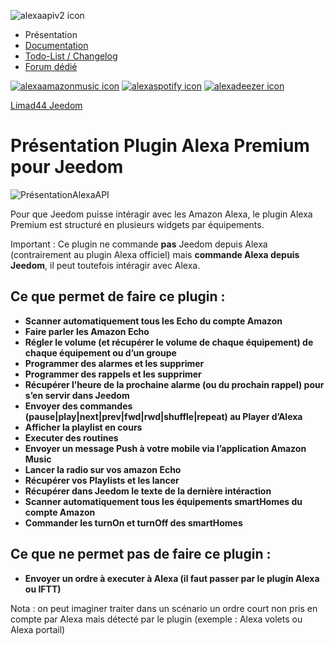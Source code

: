 ![alexaapiv2 icon](	https://market.jeedom.com/filestore/market/plugin/images/alexaapiv2_icon.png)

*   Présentation
*   [Documentation](https://limad.github.io/plugins-docs/plugin-alexaapiv2#documentation)
*   [Todo-List / Changelog](https://limad.github.io/plugins-docs/plugin-alexaapiv2#changelog)
*   [Forum dédié](https://community.jeedom.com/tags/plugin-alexaapiv2)

[![alexaamazonmusic icon](https://market.jeedom.com/filestore/market/plugin/images/alexaamazonmusic_icon.png)](http://jeedom.sigalou-domotique.fr/alexa-amazon-music-documentation) [![alexaspotify icon](https://market.jeedom.com/filestore/market/plugin/images/alexaspotify_icon.png)](http://jeedom.sigalou-domotique.fr/alexa-spotify-documentation) [![alexadeezer icon](https://market.jeedom.com/filestore/market/plugin/images/alexadeezer_icon.png)](http://jeedom.sigalou-domotique.fr/alexa-deezer-documentation)

[Limad44 Jeedom](https://limad.github.io/plugins-docs)

Présentation Plugin Alexa Premium pour Jeedom
==========

![PrésentationAlexaAPI](https://limad.github.io/plugins-docs/plugin-alexaapiv2/images/Pr%C3%A9sentationAlexaAPI.jpg)

Pour que Jeedom puisse intéragir avec les Amazon Alexa, le plugin Alexa Premium est structuré en plusieurs widgets par équipements.

Important : Ce plugin ne commande **pas** Jeedom depuis Alexa (contrairement au plugin Alexa officiel) mais **commande Alexa depuis Jeedom**, il peut toutefois intéragir avec Alexa.

Ce que permet de faire ce plugin :
---------------------

*   **Scanner automatiquement tous les Echo du compte Amazon**
*   **Faire parler les Amazon Echo**
*   **Régler le volume (et récupérer le volume de chaque équipement) de chaque équipement ou d’un groupe**
*   **Programmer des alarmes et les supprimer**
*   **Programmer des rappels et les supprimer**
*   **Récupérer l’heure de la prochaine alarme (ou du prochain rappel) pour s’en servir dans Jeedom**
*   **Envoyer des commandes (pause|play|next|prev|fwd|rwd|shuffle|repeat) au Player d’Alexa**
*   **Afficher la playlist en cours**
*   **Executer des routines**
*   **Envoyer un message Push à votre mobile via l’application Amazon Music**
*   **Lancer la radio sur vos amazon Echo**
*   **Récupérer vos Playlists et les lancer**
*   **Récupérer dans Jeedom le texte de la dernière intéraction**
*   **Scanner automatiquement tous les équipements smartHomes du compte Amazon**
*   **Commander les turnOn et turnOff des smartHomes**

Ce que ne permet pas de faire ce plugin :
---------------------

*   **Envoyer un ordre à executer à Alexa (il faut passer par le plugin Alexa ou IFTT)**

Nota : on peut imaginer traiter dans un scénario un ordre court non pris en compte par Alexa mais détecté par le plugin (exemple : Alexa volets ou Alexa portail)